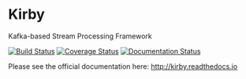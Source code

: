 # Kirby

Kafka-based Stream Processing Framework

[![Build Status](https://travis-ci.org/adimian/kirby.svg?branch=master)](https://travis-ci.org/adimian/kirby)
[![Coverage Status](https://coveralls.io/repos/github/adimian/kirby/badge.svg?branch=master)](https://coveralls.io/github/adimian/kirby?branch=master)
[![Documentation Status](https://readthedocs.org/projects/kirby/badge/?version=latest)](https://kirby.readthedocs.io/en/latest/?badge=latest)


Please see the official documentation here: http://kirby.readthedocs.io
